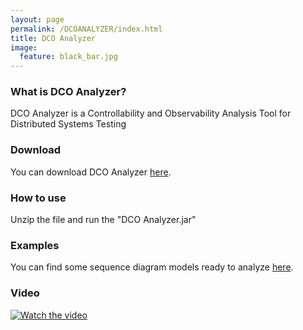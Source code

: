 ```yaml
---
layout: page
permalink: /DCOANALYZER/index.html
title: DCO Analyzer
image:
  feature: black_bar.jpg
---
```




### What is DCO Analyzer?

DCO Analyzer is a Controllability and Observability Analysis Tool for Distributed Systems Testing

### Download

You can download DCO Analyzer <a href="../DCOAnalyzer/DCO_Analyzer.zip"><i class="icon-zip"></i>here</a>.

### How to use

Unzip the file and run the "DCO Analyzer.jar"

### Examples

You can find some sequence diagram models ready to analyze <a href="../DCOAnalyzer/UML_SD_Examples.zip"><i class="icon-zip"></i>here</a>.

### Video

[![Watch the video](https://img.youtube.com/vi/LVIusK36_bs/maxresdefault.jpg)](https://youtu.be/LVIusK36_bs)

